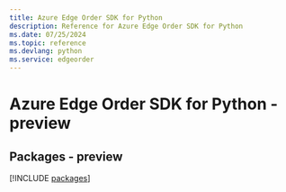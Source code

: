 ```yaml
---
title: Azure Edge Order SDK for Python
description: Reference for Azure Edge Order SDK for Python
ms.date: 07/25/2024
ms.topic: reference
ms.devlang: python
ms.service: edgeorder
---
```

# Azure Edge Order SDK for Python - preview
## Packages - preview
[!INCLUDE [packages](edge-order-index.md)]